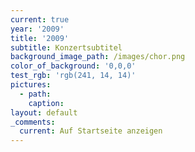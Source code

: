 ```yaml
---
current: true
year: '2009'
title: '2009'
subtitle: Konzertsubtitel
background_image_path: /images/chor.png
color_of_background: '0,0,0'
test_rgb: 'rgb(241, 14, 14)'
pictures:
  - path:
    caption:
layout: default
_comments:
  current: Auf Startseite anzeigen
---
```



